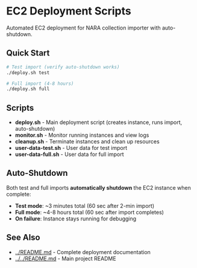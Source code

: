 # EC2 Deployment Scripts

Automated EC2 deployment for NARA collection importer with auto-shutdown.

## Quick Start

```bash
# Test import (verify auto-shutdown works)
./deploy.sh test

# Full import (4-8 hours)
./deploy.sh full
```

## Scripts

- **deploy.sh** - Main deployment script (creates instance, runs import, auto-shutdown)
- **monitor.sh** - Monitor running instances and view logs
- **cleanup.sh** - Terminate instances and clean up resources
- **user-data-test.sh** - User data for test import
- **user-data-full.sh** - User data for full import

## Auto-Shutdown

Both test and full imports **automatically shutdown** the EC2 instance when complete:

- **Test mode**: ~3 minutes total (60 sec after 2-min import)
- **Full mode**: ~4-8 hours total (60 sec after import completes)
- **On failure**: Instance stays running for debugging

## See Also

- [../README.md](../README.md) - Complete deployment documentation
- [../../README.md](../../README.md) - Main project README


